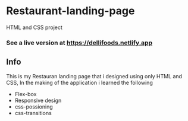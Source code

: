 # Restaurant-landing-page
HTML and CSS project

### See a live version at https://dellifoods.netlify.app

## Info
This is my Restauran landing page that i designed using only HTML and CSS,
In the making of the application
i learned the following
* Flex-box
* Responsive design
* css-possioning
* css-transitions
